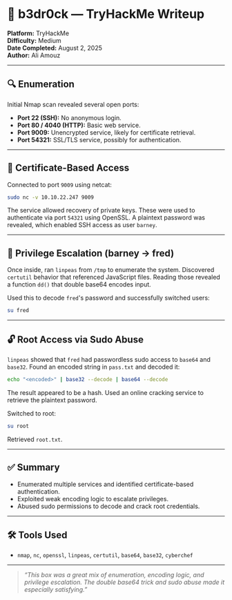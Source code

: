 
# 🧱 b3dr0ck — TryHackMe Writeup

**Platform:** TryHackMe  
**Difficulty:** Medium  
**Date Completed:** August 2, 2025  
**Author:** Ali Amouz


---

## 🔍 Enumeration

Initial Nmap scan revealed several open ports:

- **Port 22 (SSH):** No anonymous login.
- **Port 80 / 4040 (HTTP):** Basic web service.
- **Port 9009:** Unencrypted service, likely for certificate retrieval.
- **Port 54321:** SSL/TLS service, possibly for authentication.

---

## 🔑 Certificate-Based Access

Connected to port `9009` using netcat:

```bash
sudo nc -v 10.10.22.247 9009
```

The service allowed recovery of private keys. These were used to authenticate via port `54321` using OpenSSL. A plaintext password was revealed, which enabled SSH access as user `barney`.

---

## 🧪 Privilege Escalation (barney → fred)

Once inside, ran `linpeas` from `/tmp` to enumerate the system. Discovered `certutil` behavior that referenced JavaScript files. Reading those revealed a function `dd()` that double base64 encodes input.

Used this to decode `fred`'s password and successfully switched users:

```bash
su fred
```

---

## 🔓 Root Access via Sudo Abuse

`linpeas` showed that `fred` had passwordless sudo access to `base64` and `base32`. Found an encoded string in `pass.txt` and decoded it:

```bash
echo "<encoded>" | base32 --decode | base64 --decode
```

The result appeared to be a hash. Used an online cracking service to retrieve the plaintext password.

Switched to root:

```bash
su root
```

Retrieved `root.txt`.

---

## ✅ Summary

- Enumerated multiple services and identified certificate-based authentication.
- Exploited weak encoding logic to escalate privileges.
- Abused sudo permissions to decode and crack root credentials.

---

## 🛠️ Tools Used

- `nmap`, `nc`, `openssl`, `linpeas`, `certutil`, `base64`, `base32`, `cyberchef`

---

> _“This box was a great mix of enumeration, encoding logic, and privilege escalation. The double base64 trick and sudo abuse made it especially satisfying.”_

